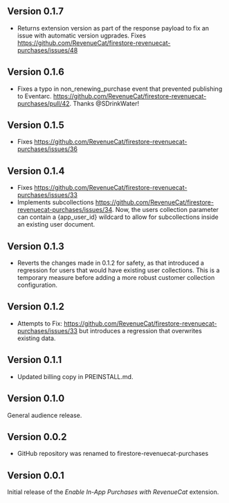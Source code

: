 ## Version 0.1.7

- Returns extension version as part of the response payload to fix an issue with automatic version ugprades. Fixes https://github.com/RevenueCat/firestore-revenuecat-purchases/issues/48

## Version 0.1.6

- Fixes a typo in non_renewing_purchase event that prevented publishing to Eventarc. https://github.com/RevenueCat/firestore-revenuecat-purchases/pull/42. Thanks @SDrinkWater!

## Version 0.1.5

- Fixes https://github.com/RevenueCat/firestore-revenuecat-purchases/issues/36

## Version 0.1.4

- Fixes https://github.com/RevenueCat/firestore-revenuecat-purchases/issues/33
- Implements subcollections https://github.com/RevenueCat/firestore-revenuecat-purchases/issues/34. Now, the users collection
  parameter can contain a {app_user_id} wildcard to allow for subcollections inside an existing user document.

## Version 0.1.3

- Reverts the changes made in 0.1.2 for safety, as that introduced a regression for users that would
  have existing user collections. This is a temporary measure before adding a more robust customer collection configuration.

## Version 0.1.2

- Attempts to Fix: https://github.com/RevenueCat/firestore-revenuecat-purchases/issues/33 but introduces a regression
  that overwrites existing data.

## Version 0.1.1

- Updated billing copy in PREINSTALL.md.

## Version 0.1.0

General audience release.

## Version 0.0.2

- GitHub repository was renamed to firestore-revenuecat-purchases

## Version 0.0.1

Initial release of the _Enable In-App Purchases with RevenueCat_ extension.
